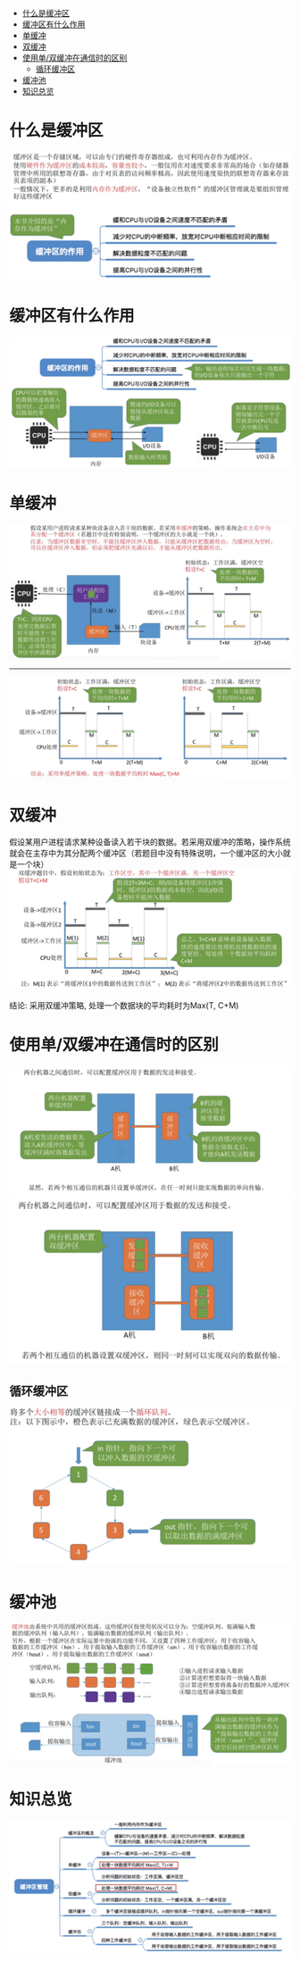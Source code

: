 - [什么是缓冲区](#什么是缓冲区)
- [缓冲区有什么作用](#缓冲区有什么作用)
- [单缓冲](#单缓冲)
- [双缓冲](#双缓冲)
- [使用单/双缓冲在通信时的区别](#使用单双缓冲在通信时的区别)
  - [循环缓冲区](#循环缓冲区)
- [缓冲池](#缓冲池)
- [知识总览](#知识总览)

# 什么是缓冲区
<img src="../img/什么是缓冲区.png">

# 缓冲区有什么作用
<img src="../img/缓冲区的作用.png">

# 单缓冲
<img src="../img/单缓冲策略.png">
<hr>
<img src="../img/单缓冲-结论.png">

# 双缓冲
假设某用户进程请求某种设备读入若干块的数据。若采用双缓冲的策略，操作系统就会在主存中为其分配两个缓冲区（若题目中没有特殊说明，一个缓冲区的大小就是一个块）
<img src="../img/双缓冲过程.png">

结论: 采用双缓冲策略, 处理一个数据块的平均耗时为Max(T, C+M)

# 使用单/双缓冲在通信时的区别
<img src="../img/通信中使用缓冲区实现单方面通信.png">

<img src="../img/双向数据传输.png">

## 循环缓冲区
<img src="../img/循环缓冲区.png">

# 缓冲池
<img src="../img/缓冲池.png">

# 知识总览
<img src="../img/缓冲区管理-知识总结.png">